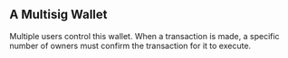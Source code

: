 ## A Multisig Wallet
Multiple users control this wallet. When a transaction is made, a specific number of owners must confirm the transaction for it to execute.